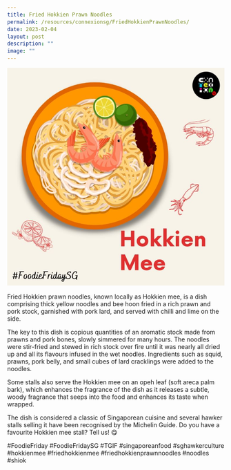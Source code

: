 ```yaml
---
title: Fried Hokkien Prawn Noodles
permalink: /resources/connexionsg/FriedHokkienPrawnNoodles/
date: 2023-02-04
layout: post
description: ""
image: ""
---
```

![](/images/connexionsg/2023/327143827_1252787395351295_1859100845911487968_n.png)

Fried Hokkien prawn noodles, known locally as Hokkien mee, is a dish comprising thick yellow noodles and bee hoon fried in a rich prawn and pork stock, garnished with pork lard, and served with chilli and lime on the side.

The key to this dish is copious quantities of an aromatic stock made from prawns and pork bones, slowly simmered for many hours. The noodles were stir-fried and stewed in rich stock over fire until it was nearly all dried up and all its flavours infused in the wet noodles. Ingredients such as squid, prawns, pork belly, and small cubes of lard cracklings were added to the noodles.

Some stalls also serve the Hokkien mee on an opeh leaf (soft areca palm bark), which enhances the fragrance of the dish as it releases a subtle, woody fragrance that seeps into the food and enhances its taste when wrapped.

The dish is considered a classic of Singaporean cuisine and several hawker stalls selling it have been recognised by the Michelin Guide. Do you have a favourite Hokkien mee stall? Tell us! 😋

#FoodieFriday #FoodieFridaySG #TGIF #singaporeanfood #sghawkerculture #hokkienmee #friedhokkienmee #friedhokkienprawnnoodles #noodles #shiok